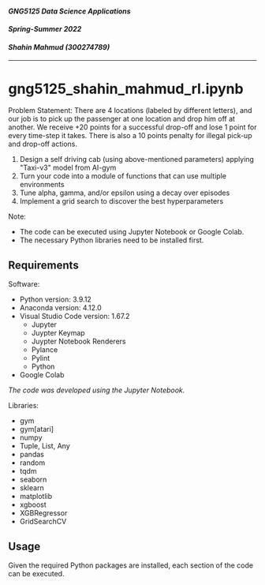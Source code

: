#### *GNG5125 Data Science Applications*
#### *Spring-Summer 2022*
#### *Shahin Mahmud (300274789)*


---

# gng5125_shahin_mahmud_rl.ipynb

Problem Statement: There are 4 locations (labeled by different letters), and our job is to pick up the passenger at one location and drop him off at another. We receive +20 points for a successful drop-off and lose 1 point for every time-step it takes. There is also a 10 points penalty for illegal pick-up and drop-off actions.


1. Design a self driving cab (using above-mentioned parameters) applying "Taxi-v3" model from AI-gym
2. Turn your code into a module of functions that can use multiple environments
3. Tune alpha, gamma, and/or epsilon using a decay over episodes
4. Implement a grid search to discover the best hyperparameters

Note:
* The code can be executed using Jupyter Notebook or Google Colab.
* The necessary Python libraries need to be installed first.

## Requirements

Software:
* Python version: 3.9.12
* Anaconda version: 4.12.0
* Visual Studio Code version: 1.67.2
    * Jupyter
    * Juypter Keymap
    * Juypter Notebook Renderers
    * Pylance
    * Pylint
    * Python
* Google Colab

*The code was developed using the Jupyter Notebook.*

Libraries:
* gym
* gym[atari]
* numpy
* Tuple, List, Any
* pandas
* random
* tqdm
* seaborn
* sklearn
* matplotlib
* xgboost
* XGBRegressor
* GridSearchCV

## Usage

Given the required Python packages are installed, each section of the code can be executed.

